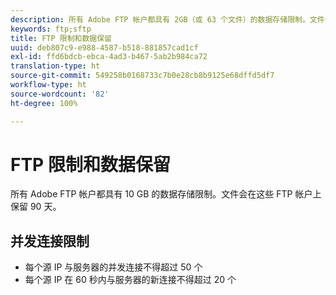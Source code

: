 ```yaml
---
description: 所有 Adobe FTP 帐户都具有 2GB（或 63 个文件）的数据存储限制。文件会在这些 FTP 帐户上保留 90 天。
keywords: ftp;sftp
title: FTP 限制和数据保留
uuid: deb807c9-e988-4587-b518-881857cad1cf
exl-id: ffd6bdcb-ebca-4ad3-b467-5ab2b984ca72
translation-type: ht
source-git-commit: 549258b0168733c7b0e28cb8b9125e68dffd5df7
workflow-type: ht
source-wordcount: '82'
ht-degree: 100%

---
```


# FTP 限制和数据保留

所有 Adobe FTP 帐户都具有 10 GB 的数据存储限制。文件会在这些 FTP 帐户上保留 90 天。

## 并发连接限制

* 每个源 IP 与服务器的并发连接不得超过 50 个
* 每个源 IP 在 60 秒内与服务器的新连接不得超过 20 个
